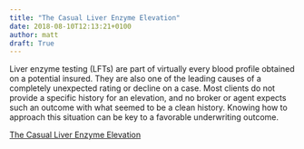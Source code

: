 ```yaml
---
title: "The Casual Liver Enzyme Elevation"
date: 2018-08-10T12:13:21+0100
author: matt
draft: True
---
```

Liver enzyme testing (LFTs) are part of virtually every blood profile obtained on a potential insured.  They are also one of the leading causes of a completely unexpected rating or decline on a case.  Most clients do not provide a specific history for an elevation, and no broker or agent expects such an outcome with what seemed to be a clean history.  Knowing how to approach this situation can be key to a favorable underwriting outcome.

[ The Casual Liver Enzyme Elevation ]( http://www.brokerworldmag.com/articles/articles.php?articleid=4523 )
